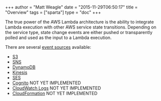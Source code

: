 +++
author = "Matt Weagle"
date = "2015-11-29T06:50:17"
title = "Overview"
tags = ["sparta"]
type = "doc"
+++

The true power of the AWS Lambda architecture is the ability to integrate Lambda execution with other AWS service state transitions.  Depending on the service type, state change events are either pushed or transparently polled and used as the input to a Lambda execution.  

There are several [event sources](http://docs.aws.amazon.com/lambda/latest/dg/intro-core-components.html) available:

  * [S3](/docs/eventsources/s3)
  * [SNS](/docs/eventsources/sns)
  * [DynamoDB](/docs/eventsources/dynamodb)
  * [Kinesis](/docs/eventsources/kinesis)
  * [SES](/docs/eventsources/ses)
  * [Cognito](/docs/eventsources/cognito) <span class="label label-warning">NOT YET IMPLEMENTED</span>
  * [CloudWatch Logs](/docs/eventsources/cloudwatchlogs) <span class="label label-warning">NOT YET IMPLEMENTED</span>
  * [CloudFormation](/docs/eventsources/cloudformation) <span class="label label-warning">NOT YET IMPLEMENTED</span>
